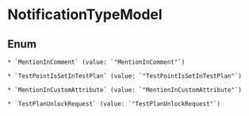 
# NotificationTypeModel

## Enum


    * `MentionInComment` (value: `"MentionInComment"`)

    * `TestPointIsSetInTestPlan` (value: `"TestPointIsSetInTestPlan"`)

    * `MentionInCustomAttribute` (value: `"MentionInCustomAttribute"`)

    * `TestPlanUnlockRequest` (value: `"TestPlanUnlockRequest"`)




